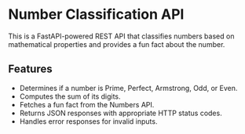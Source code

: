 # Number Classification API

This is a FastAPI-powered REST API that classifies numbers based on mathematical properties and provides a fun fact about the number.

## Features

- Determines if a number is Prime, Perfect, Armstrong, Odd, or Even.
- Computes the sum of its digits.
- Fetches a fun fact from the Numbers API.
- Returns JSON responses with appropriate HTTP status codes.
- Handles error responses for invalid inputs.
